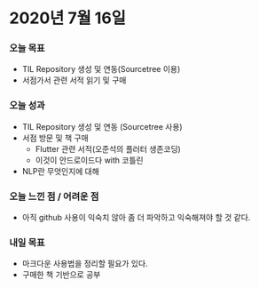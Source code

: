 # 2020년 7월 16일

### 오늘 목표
- TIL Repository 생성 및 연동(Sourcetree 이용)
- 서점가서 관련 서적 읽기 및 구매

### 오늘 성과
- TIL Repository 생성 및 연동 (Sourcetree 사용)
- 서점 방문 및 책 구매
    - Flutter 관련 서적(오준석의 플러터 생존코딩)
    - 이것이 안드로이드다 with 코틀린
- NLP란 무엇인지에 대해 
### 오늘 느낀 점 / 어려운 점
- 아직 github 사용이 익숙치 않아 좀 더 파악하고 익숙해져야 할 것 같다.

### 내일 목표
- 마크다운 사용법을 정리할 필요가 있다.
- 구매한 책 기반으로 공부
